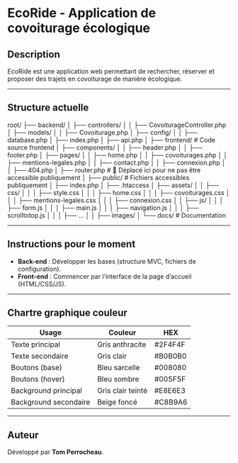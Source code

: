 # EcoRide - Application de covoiturage écologique

## Description

EcoRide est une application web permettant de rechercher, réserver et proposer des trajets en covoiturage de manière écologique.

---

## Structure actuelle

root/
├── backend/
│ ├── controllers/
│ │ ├── CovoiturageController.php
│ ├── models/
│ │ ├── Covoiturage.php
│ ├── config/
│ │ ├── database.php
│ ├── index.php
│ ├── api.php
│
├── frontend/ # Code source frontend
│ ├── components/
│ │ ├── header.php
│ │ ├── footer.php
│ ├── pages/
│ │ ├── home.php
│ │ ├── covoiturages.php
│ │ ├── mentions-legales.php
│ │ ├── contact.php
│ │ ├── connexion.php
│ │ ├── 404.php
│ ├── router.php # 🔄 Déplacé ici pour ne pas être accessible publiquement
│
├── public/ # Fichiers accessibles publiquement
│ ├── index.php
│ ├── .htaccess
│ ├── assets/
│ │ ├── css/
│ │ │ ├── style.css
│ │ │ ├── home.css
│ │ │ ├── covoiturages.css
│ │ │ ├── mentions-legales.css
│ │ │ ├── connexion.css
│ │ ├── js/
│ │ │ ├── form.js
│ │ │ ├── main.js
│ │ │ ├── navigation.js
│ │ │ ├── scrolltotop.js
│ │ │ ├── ...
│ │ ├── images/
│
└── docs/ # Documentation

---

## Instructions pour le moment

- **Back-end** : Développer les bases (structure MVC, fichiers de configuration).
- **Front-end** : Commencer par l’interface de la page d’accueil (HTML/CSS/JS).

---

## Chartre graphique couleur

| Usage                 | Couleur           | HEX     |
| --------------------- | ----------------- | ------- |
| Texte principal       | Gris anthracite   | #2F4F4F |
| Texte secondaire      | Gris clair        | #B0B0B0 |
| Boutons (base)        | Bleu sarcelle     | #008080 |
| Boutons (hover)       | Bleu sombre       | #005F5F |
| Background principal  | Gris clair teinté | #E8E6E3 |
| Background secondaire | Beige foncé       | #C8B9A6 |

---

## Auteur

Développé par **Tom Perrocheau**.
